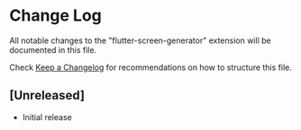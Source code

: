 # Change Log

All notable changes to the "flutter-screen-generator" extension will be documented in this file.

Check [Keep a Changelog](http://keepachangelog.com/) for recommendations on how to structure this file.

## [Unreleased]

- Initial release